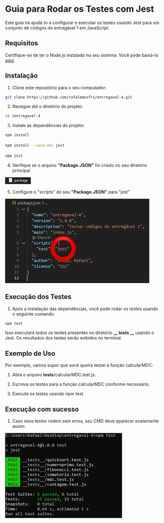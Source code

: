 # Guia para Rodar os Testes com Jest

Este guia irá ajudá-lo a configurar e executar os testes usando Jest para um conjunto de códigos do entregável 1 em JavaScript.

## Requisitos

Certifique-se de ter o Node.js instalado no seu sistema. Você pode baixá-lo [aqui](https://nodejs.org/).

## Instalação

1. Clone este repositório para o seu computador:

```bash
git clone https://github.com/rafalemosfrs/entregavel-4.git
```

2. Navegue até o diretório do projeto:

```bash
cd /entregavel-4
```

3. Instale as dependências do projeto:

```bash
npm install

npm install --save-dev jest

npm init
```

4. Verifique se o arquivo **"Package.JSON"** foi criado no seu diretório principal

![package](entregavel-4/imagens/package.jpeg)

5. Configure o "scripts" do seu **"Package.JSON"** para "jest"

![jest](entregavel-4/imagens/jest.jpeg)

## Execução dos Testes

1. Após a instalação das dependências, você pode rodar os testes usando o seguinte comando:

```bash
npm test
```

Isso executará todos os testes presentes no diretório **__ tests __** usando o Jest. Os resultados dos testes serão exibidos no terminal.

## Exemplo de Uso

Por exemplo, vamos supor que você queira testar a função calcularMDC:

1. Abra o arquivo __tests__/calcularMDC.test.js.
  
2. Escreva os testes para a função calcularMDC conforme necessário.
   
3. Execute os testes usando npm test.

## Execução com sucesso

1. Caso seus testes rodem sem erros, seu CMD deve aparecer exatamente assim:

![cmd](entregavel-4/imagens/cmd.jpeg)

























